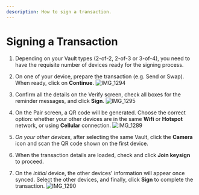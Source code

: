 ```yaml
---
description: How to sign a transaction.
---
```


# Signing a Transaction

1. Depending on your Vault types (2-of-2, 2-of-3 or 3-of-4), you need to have the requisite number of devices ready for the signing process.&#x20;

2. On one of your device, prepare the transaction (e.g. Send or Swap). When ready, click on **Continue**.&#x20;
![IMG_1294](https://github.com/SamYap0/Voltix-docs/assets/96066776/f9a8e986-85ad-4c19-a4bf-f66a9a0e8162)

3. Confirm all the details on the Verify screen, check all boxes for the reminder messages, and click **Sign**.&#x20;
![IMG_1295](https://github.com/SamYap0/Voltix-docs/assets/96066776/f1982625-164d-4e22-b90b-54b0da1d3abe)

4. On the Pair screen, a QR code will be generated. Choose the correct option: whether your other devices are in the same **Wifi** or **Hotspot** network, or using **Cellular** connection.
![IMG_1289](https://github.com/SamYap0/Voltix-docs/assets/96066776/4004bb69-c534-45de-8579-8ef2f1dfbbe5)

5. *On your other devices*, after selecting the same Vault, click the **Camera** icon and scan the QR code shown on the first device.

6. When the transaction details are loaded, check and click **Join keysign** to proceed.

7. On the *initial* device, the other devices' information will appear once synced. Select the other devices, and finally, click **Sign** to complete the transaction.
![IMG_1290](https://github.com/SamYap0/Voltix-docs/assets/96066776/e777c8ed-8dac-4683-ab31-4c612549534c)
